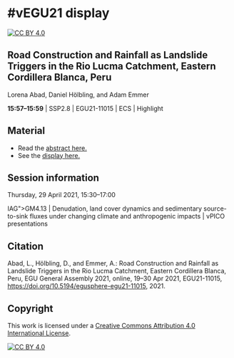 # \#vEGU21 display

[![CC BY 4.0][cc-by-shield]][cc-by]

[cc-by]: http://creativecommons.org/licenses/by/4.0/
[cc-by-image]: https://i.creativecommons.org/l/by/4.0/88x31.png
[cc-by-shield]: https://img.shields.io/badge/License-CC%20BY%204.0-lightgrey.svg

## **Road Construction and Rainfall as Landslide Triggers in the Rio Lucma Catchment, Eastern Cordillera Blanca, Peru** 

Lorena Abad, Daniel Hölbling, and Adam Emmer

**15:57–15:59** | SSP2.8 | EGU21-11015 | ECS | Highlight

## Material 
- Read the [abstract here.](https://meetingorganizer.copernicus.org/EGU21/EGU21-11015.html)
- See the [display here.](https://loreabad6.github.io/vEGU21_display/display.html)

## Session information
Thursday, 29 April 2021, 15:30–17:00

IAG">GM4.13 | Denudation, land cover dynamics and sedimentary source-to-sink fluxes under changing climate and anthropogenic impacts | vPICO presentations

## Citation
Abad, L., Hölbling, D., and Emmer, A.: Road Construction and Rainfall as Landslide Triggers in the Rio Lucma Catchment, Eastern Cordillera Blanca, Peru, EGU General Assembly 2021, online, 19–30 Apr 2021, EGU21-11015, https://doi.org/10.5194/egusphere-egu21-11015, 2021.


## Copyright
This work is licensed under a
[Creative Commons Attribution 4.0 International License][cc-by].

[![CC BY 4.0][cc-by-image]][cc-by]